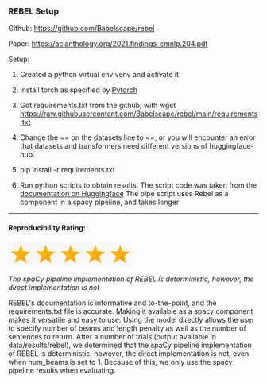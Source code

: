 ### REBEL Setup

Github: https://github.com/Babelscape/rebel

Paper: https://aclanthology.org/2021.findings-emnlp.204.pdf

Setup:

1. Created a python virtual env venv and activate it

2. Install torch as specified by [Pytorch](https://pytorch.org/get-started/locally/)

4. Got requirements.txt from the github, with wget https://raw.githubusercontent.com/Babelscape/rebel/main/requirements.txt

5. Change the == on the datasets line to <=, or you will encounter an error that datasets and transformers need different versions of huggingface-hub.

6. pip install -r requirements.txt

7. Run python scripts to obtain results. The script code was taken from the [documentation on Huggingface](https://huggingface.co/Babelscape/rebel-large) The pipe script uses Rebel as a component in a spacy pipeline, and takes longer

----------------------------

#### Reproducibility Rating:

<img src="../../star_clip.jpg" alt="Star" width="50" height="50"><img src="../../star_clip.jpg" alt="Star" width="50" height="50"><img src="../../star_clip.jpg" alt="Star" width="50" height="50"><img src="../../star_clip.jpg" alt="Star" width="50" height="50"><img src="../../star_clip.jpg" alt="Star" width="50" height="50">

*The spaCy pipeline implementation of REBEL is deterministic, however, the direct implementation is not*

REBEL's documentation is informative and to-the-point, and the requirements.txt file is accurate. Making it available as a spacy component makes it versatile and easy to use. Using the model directly allows the user to specify number of beams and length penalty as well as the number of sentences to return. After a number of trials (output available in data/results/rebel), we determined that the spaCy pipeline implementation of REBEL is deterministic, however, the direct implementation is not, even when num_beams is set to 1. Because of this, we only use the spacy pipeline results when evaluating.
